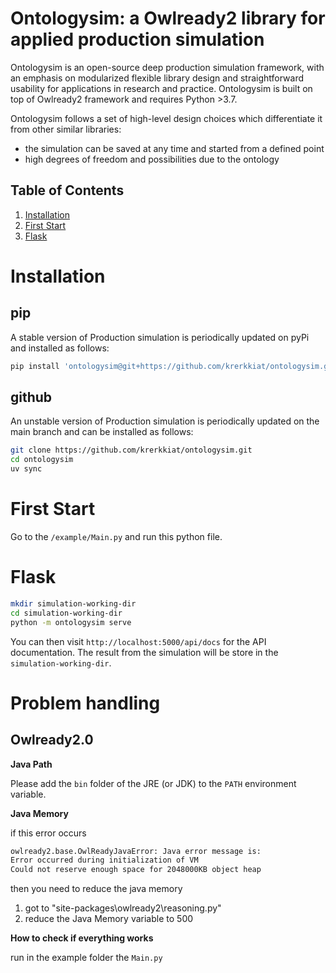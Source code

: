 Ontologysim: a Owlready2 library for applied production simulation
=====================================================================

Ontologysim is an open-source deep production simulation framework, with an emphasis on modularized flexible library design and straightforward usability for applications in research and practice. Ontologysim is built on top of Owlready2 framework and requires Python >3.7.

Ontologysim follows a set of high-level design choices which differentiate it from other similar libraries:

* the simulation can be saved at any time and started from a defined point
* high degrees of freedom and possibilities due to the ontology

## Table of Contents
1. [Installation](#installation)
2. [First Start](#first-start)
3. [Flask](#flask)


Installation
==============

pip
-----------

A stable version of Production simulation is periodically updated on pyPi and installed as follows:

````bash
pip install 'ontologysim@git+https://github.com/krerkkiat/ontologysim.git'
````

github
-----------

An unstable version of Production simulation is periodically updated on the main branch and
can be installed as follows:

````bash
git clone https://github.com/krerkkiat/ontologysim.git
cd ontologysim
uv sync
````



First Start
===============

Go to the ``/example/Main.py`` and run this python file.

Flask
==============

````bash
mkdir simulation-working-dir
cd simulation-working-dir
python -m ontologysim serve
````

You can then visit ``http://localhost:5000/api/docs`` for the API documentation. The result from the simulation will be store
in the ``simulation-working-dir``.

Problem handling
==================

Owlready2.0
---------------
**Java Path**

Please add the ``bin`` folder of the JRE (or JDK) to the ``PATH`` environment variable.

**Java Memory**

if this error occurs

````bash
owlready2.base.OwlReadyJavaError: Java error message is:
Error occurred during initialization of VM
Could not reserve enough space for 2048000KB object heap
````

then you need to reduce the java memory

1. got to "site-packages\owlready2\reasoning.py"
2. reduce the Java Memory variable to 500


**How to check if everything works**

run in the example folder the `Main.py`